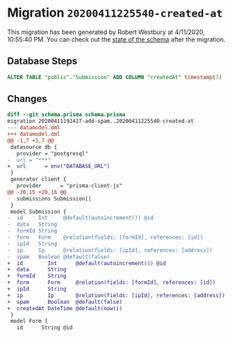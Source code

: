 # Migration `20200411225540-created-at`

This migration has been generated by Robert Westbury at 4/11/2020, 10:55:40 PM.
You can check out the [state of the schema](./schema.prisma) after the migration.

## Database Steps

```sql
ALTER TABLE "public"."Submission" ADD COLUMN "createdAt" timestamp(3)  NOT NULL DEFAULT CURRENT_TIMESTAMP;
```

## Changes

```diff
diff --git schema.prisma schema.prisma
migration 20200411192427-add-spam..20200411225540-created-at
--- datamodel.dml
+++ datamodel.dml
@@ -1,7 +1,7 @@
 datasource db {
   provider = "postgresql"
-  url = "***"
+  url      = env("DATABASE_URL")
 }
 generator client {
   provider      = "prisma-client-js"
@@ -20,15 +20,16 @@
   submissions Submission[]
 }
 model Submission {
-  id     Int     @default(autoincrement()) @id
-  data   String
-  formId String
-  form   Form    @relation(fields: [formId], references: [id])
-  ipId   String
-  ip     Ip      @relation(fields: [ipId], references: [address])
-  spam   Boolean @default(false)
+  id        Int      @default(autoincrement()) @id
+  data      String
+  formId    String
+  form      Form     @relation(fields: [formId], references: [id])
+  ipId      String
+  ip        Ip       @relation(fields: [ipId], references: [address])
+  spam      Boolean  @default(false)
+  createdAt DateTime @default(now())
 }
 model Form {
   id      String @id
```


